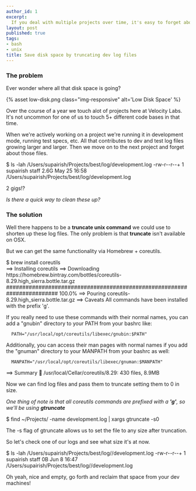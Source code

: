 ```yaml
---
author_id: 1
excerpt:
  If you deal with multiple projects over time, it's easy to forget about the leftover log files that may be eating up your disk space.
layout: post
published: true
tags:
- bash
- unix
title: Save disk space by truncating dev log files
---
```


### The problem

Ever wonder where all that disk space is going?

{% asset low-disk.png class="img-responsive" alt='Low Disk Space' %}

Over the course of a year we touch alot of projects here at Velocity Labs. It's not uncommon for one of us to touch 5+ different code bases in that time.

When we're actively working on a project we're running it in development mode, running test specs, etc. All that contributes to dev and test log files growing larger and larger. Then we move on to the next project and forget about those files.

<div class="wp-terminal">
  $ ls -lah /Users/supairish/Projects/best/log/development.log
-rw-r--r--+ 1 supairish  staff   2.6G May 25 16:58 /Users/supairish/Projects/best/log/development.log<br/>
</div>

2 gigs!?

<i>Is there a quick way to clean these up?</i>

### The solution

Well there happens to be a <b>truncate unix command</b> we could use to shorten up these log files. The only problem is that <b>truncate</b> isn't available on OSX.

But we can get the same functionality via Homebrew + coreutils.

<div class="wp-terminal">
  $ brew install coreutils <br>
  ==> Installing coreutils
  ==> Downloading https://homebrew.bintray.com/bottles/coreutils-8.29.high_sierra.bottle.tar.gz
  ######################################################################## 100.0%
  ==> Pouring coreutils-8.29.high_sierra.bottle.tar.gz
  ==> Caveats
  All commands have been installed with the prefix 'g'.

  If you really need to use these commands with their normal names, you
  can add a "gnubin" directory to your PATH from your bashrc like:

      PATH="/usr/local/opt/coreutils/libexec/gnubin:$PATH"

  Additionally, you can access their man pages with normal names if you add
  the "gnuman" directory to your MANPATH from your bashrc as well:

      MANPATH="/usr/local/opt/coreutils/libexec/gnuman:$MANPATH"

  ==> Summary
  🍺  /usr/local/Cellar/coreutils/8.29: 430 files, 8.9MB
</div>

Now we can find log files and pass them to truncate setting them to 0 in size.

<i>One thing of note is that all coreutils commands are prefixed with a <b>'g'</b>, so we'll be using <b>gtruncate</b></i>

<div class="wp-terminal">
  $ find ~/Projects/ -name development.log | xargs gtruncate -s0 <br/>
</div>

The -s flag of gtruncate allows us to set the file to any size after truncation.

So let's check one of our logs and see what size it's at now.

<div class="wp-terminal">
  $ ls -lah /Users/supairish/Projects/best/log//development.log
-rw-r--r--+ 1 supairish  staff     0B Jun  8 16:47 /Users/supairish/Projects/best/log//development.log
</div>

Oh yeah, nice and empty, go forth and reclaim that space from your dev machines!
